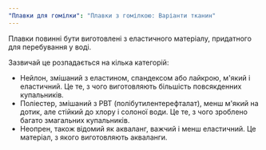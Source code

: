 ```yaml
---
"Плавки для гомілки": "Плавки з гомілкою: Варіанти тканин"
---
```


Плавки повинні бути виготовлені з еластичного матеріалу, придатного для перебування у воді.

Зазвичай це розпадається на кілька категорій:

- Нейлон, змішаний з еластином, спандексом або лайкрою, м'який і еластичний. Це те, з чого виготовляють більшість повсякденних купальників.
- Поліестер, змішаний з PBT (полібутилентерефталат), менш м'який на дотик, але стійкий до хлору і солоної води. Це те, з чого зроблено багато змагальних купальників.
- Неопрен, також відомий як акваланг, важчий і менш еластичний. Це матеріал, з якого виготовляють акваланги.
